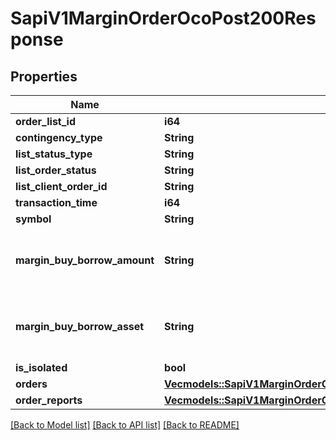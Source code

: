 # SapiV1MarginOrderOcoPost200Response

## Properties

Name | Type | Description | Notes
------------ | ------------- | ------------- | -------------
**order_list_id** | **i64** |  | 
**contingency_type** | **String** |  | 
**list_status_type** | **String** |  | 
**list_order_status** | **String** |  | 
**list_client_order_id** | **String** |  | 
**transaction_time** | **i64** |  | 
**symbol** | **String** |  | 
**margin_buy_borrow_amount** | **String** | will not return if no margin trade happens | 
**margin_buy_borrow_asset** | **String** | will not return if no margin trade happens | 
**is_isolated** | **bool** |  | 
**orders** | [**Vec<models::SapiV1MarginOrderOcoPost200ResponseOrdersInner>**](_sapi_v1_margin_order_oco_post_200_response_orders_inner.md) |  | 
**order_reports** | [**Vec<models::SapiV1MarginOrderOcoPost200ResponseOrderReportsInner>**](_sapi_v1_margin_order_oco_post_200_response_orderReports_inner.md) |  | 

[[Back to Model list]](../README.md#documentation-for-models) [[Back to API list]](../README.md#documentation-for-api-endpoints) [[Back to README]](../README.md)


